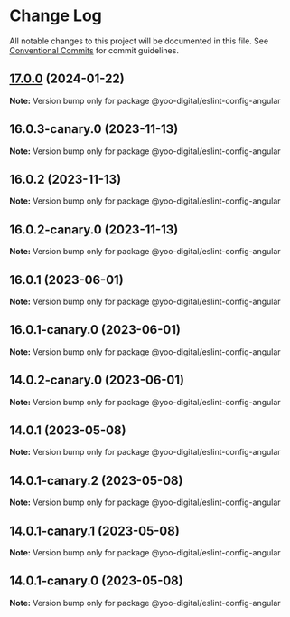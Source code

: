 # Change Log

All notable changes to this project will be documented in this file.
See [Conventional Commits](https://conventionalcommits.org) for commit guidelines.

## [17.0.0](https://github.com/yoo-digital/typescript/compare/@yoo-digital/eslint-config-angular@17.0.0-canary.1...@yoo-digital/eslint-config-angular@17.0.0) (2024-01-22)

**Note:** Version bump only for package @yoo-digital/eslint-config-angular





## 16.0.3-canary.0 (2023-11-13)

**Note:** Version bump only for package @yoo-digital/eslint-config-angular





## 16.0.2 (2023-11-13)

**Note:** Version bump only for package @yoo-digital/eslint-config-angular





## 16.0.2-canary.0 (2023-11-13)

**Note:** Version bump only for package @yoo-digital/eslint-config-angular





## 16.0.1 (2023-06-01)

**Note:** Version bump only for package @yoo-digital/eslint-config-angular





## 16.0.1-canary.0 (2023-06-01)

**Note:** Version bump only for package @yoo-digital/eslint-config-angular





## 14.0.2-canary.0 (2023-06-01)

**Note:** Version bump only for package @yoo-digital/eslint-config-angular





## 14.0.1 (2023-05-08)

**Note:** Version bump only for package @yoo-digital/eslint-config-angular





## 14.0.1-canary.2 (2023-05-08)

**Note:** Version bump only for package @yoo-digital/eslint-config-angular





## 14.0.1-canary.1 (2023-05-08)

**Note:** Version bump only for package @yoo-digital/eslint-config-angular





## 14.0.1-canary.0 (2023-05-08)

**Note:** Version bump only for package @yoo-digital/eslint-config-angular
